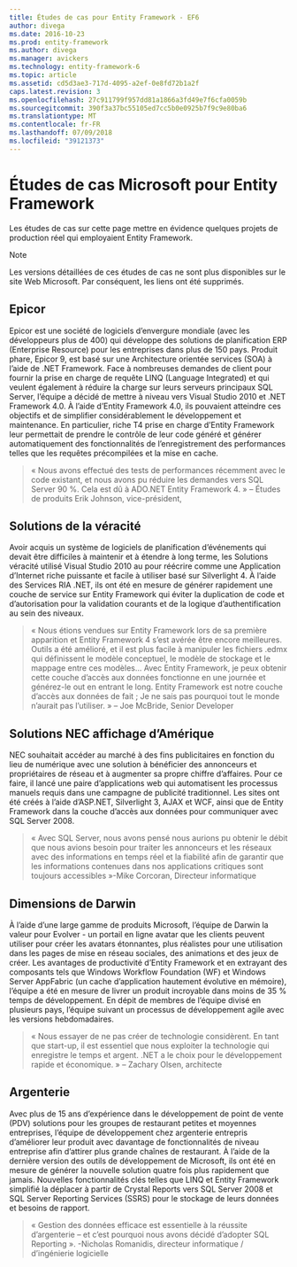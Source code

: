 ```yaml
---
title: Études de cas pour Entity Framework - EF6
author: divega
ms.date: 2016-10-23
ms.prod: entity-framework
ms.author: divega
ms.manager: avickers
ms.technology: entity-framework-6
ms.topic: article
ms.assetid: cd5d3ae3-717d-4095-a2ef-0e8fd72b1a2f
caps.latest.revision: 3
ms.openlocfilehash: 27c911799f957dd81a1866a3fd49e7f6cfa0059b
ms.sourcegitcommit: 390f3a37bc55105ed7cc5b0e0925b7f9c9e80ba6
ms.translationtype: MT
ms.contentlocale: fr-FR
ms.lasthandoff: 07/09/2018
ms.locfileid: "39121373"
---
```

# <a name="microsoft-case-studies-for-entity-framework"></a>Études de cas Microsoft pour Entity Framework
Les études de cas sur cette page mettre en évidence quelques projets de production réel qui employaient Entity Framework.
> [!NOTE]
> Les versions détaillées de ces études de cas ne sont plus disponibles sur le site Web Microsoft. Par conséquent, les liens ont été supprimés.

## <a name="epicor"></a>Epicor
Epicor est une société de logiciels d’envergure mondiale (avec les développeurs plus de 400) qui développe des solutions de planification ERP (Enterprise Resource) pour les entreprises dans plus de 150 pays.
Produit phare, Epicor 9, est basé sur une Architecture orientée services (SOA) à l’aide de .NET Framework.
Face à nombreuses demandes de client pour fournir la prise en charge de requête LINQ (Language Integrated) et qui veulent également à réduire la charge sur leurs serveurs principaux SQL Server, l’équipe a décidé de mettre à niveau vers Visual Studio 2010 et .NET Framework 4.0.
À l’aide d’Entity Framework 4.0, ils pouvaient atteindre ces objectifs et de simplifier considérablement le développement et maintenance.
En particulier, riche T4 prise en charge d’Entity Framework leur permettait de prendre le contrôle de leur code généré et générer automatiquement des fonctionnalités de l’enregistrement des performances telles que les requêtes précompilées et la mise en cache.

> « Nous avons effectué des tests de performances récemment avec le code existant, et nous avons pu réduire les demandes vers SQL Server 90 %.
Cela est dû à ADO.NET Entity Framework 4. » – Études de produits Erik Johnson, vice-président,  

## <a name="veracity-solutions"></a>Solutions de la véracité
Avoir acquis un système de logiciels de planification d’événements qui devait être difficiles à maintenir et à étendre à long terme, les Solutions véracité utilisé Visual Studio 2010 au pour réécrire comme une Application d’Internet riche puissante et facile à utiliser basé sur Silverlight 4.
À l’aide des Services RIA .NET, ils ont été en mesure de générer rapidement une couche de service sur Entity Framework qui éviter la duplication de code et d’autorisation pour la validation courants et de la logique d’authentification au sein des niveaux.  

> « Nous étions vendues sur Entity Framework lors de sa première apparition et Entity Framework 4 s’est avérée être encore meilleures.
Outils a été amélioré, et il est plus facile à manipuler les fichiers .edmx qui définissent le modèle conceptuel, le modèle de stockage et le mappage entre ces modèles... Avec Entity Framework, je peux obtenir cette couche d’accès aux données fonctionne en une journée et générez-le out en entrant le long.
Entity Framework est notre couche d’accès aux données de fait ; Je ne sais pas pourquoi tout le monde n’aurait pas l’utiliser. » – Joe McBride, Senior Developer

## <a name="nec-display-solutions-of-america"></a>Solutions NEC affichage d’Amérique
NEC souhaitait accéder au marché à des fins publicitaires en fonction du lieu de numérique avec une solution à bénéficier des annonceurs et propriétaires de réseau et à augmenter sa propre chiffre d’affaires.
Pour ce faire, il lancé une paire d’applications web qui automatisent les processus manuels requis dans une campagne de publicité traditionnel.
Les sites ont été créés à l’aide d’ASP.NET, Silverlight 3, AJAX et WCF, ainsi que de Entity Framework dans la couche d’accès aux données pour communiquer avec SQL Server 2008.

> « Avec SQL Server, nous avons pensé nous aurions pu obtenir le débit que nous avions besoin pour traiter les annonceurs et les réseaux avec des informations en temps réel et la fiabilité afin de garantir que les informations contenues dans nos applications critiques sont toujours accessibles »-Mike Corcoran, Directeur informatique

## <a name="darwin-dimensions"></a>Dimensions de Darwin
À l’aide d’une large gamme de produits Microsoft, l’équipe de Darwin la valeur pour Evolver - un portail en ligne avatar que les clients peuvent utiliser pour créer les avatars étonnantes, plus réalistes pour une utilisation dans les pages de mise en réseau sociales, des animations et des jeux de créer.
Les avantages de productivité d’Entity Framework et en extrayant des composants tels que Windows Workflow Foundation (WF) et Windows Server AppFabric (un cache d’application hautement évolutive en mémoire), l’équipe a été en mesure de livrer un produit incroyable dans moins de 35 % temps de développement.
En dépit de membres de l’équipe divisé en plusieurs pays, l’équipe suivant un processus de développement agile avec les versions hebdomadaires.

 > « Nous essayer de ne pas créer de technologie considèrent. En tant que start-up, il est essentiel que nous exploiter la technologie qui enregistre le temps et argent.
 .NET a le choix pour le développement rapide et économique. » – Zachary Olsen, architecte  

## <a name="silverware"></a>Argenterie
Avec plus de 15 ans d’expérience dans le développement de point de vente (PDV) solutions pour les groupes de restaurant petites et moyennes entreprises, l’équipe de développement chez argenterie entrepris d’améliorer leur produit avec davantage de fonctionnalités de niveau entreprise afin d’attirer plus grande chaînes de restaurant.
À l’aide de la dernière version des outils de développement de Microsoft, ils ont été en mesure de générer la nouvelle solution quatre fois plus rapidement que jamais.
Nouvelles fonctionnalités clés telles que LINQ et Entity Framework simplifié la déplacer à partir de Crystal Reports vers SQL Server 2008 et SQL Server Reporting Services (SSRS) pour le stockage de leurs données et besoins de rapport.

> « Gestion des données efficace est essentielle à la réussite d’argenterie – et c’est pourquoi nous avons décidé d’adopter SQL Reporting ». -Nicholas Romanidis, directeur informatique / d’ingénierie logicielle
